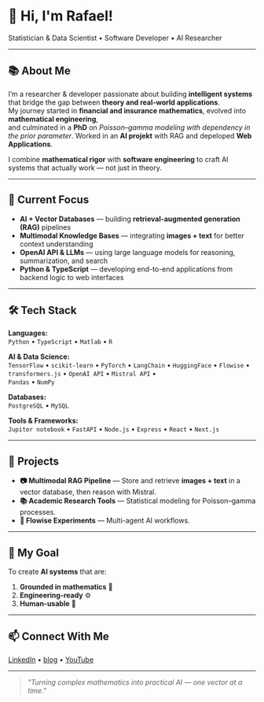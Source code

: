 # 👋 Hi, I'm Rafael!

Statistician & Data Scientist • Software Developer • AI Researcher 

---

## 📚 About Me

I’m a researcher & developer passionate about building **intelligent systems** that bridge the gap between **theory and real-world applications**.  
My journey started in **financial and insurance mathematics**, evolved into **mathematical engineering**,  
and culminated in a **PhD** on *Poisson–gamma modeling with dependency in the prior parameter*. Worked in an **AI projekt** with RAG and depeloped **Web Applications**.

I combine **mathematical rigor** with **software engineering** to craft AI systems that actually work — not just in theory.

---

## 🔭 Current Focus

- **AI + Vector Databases** — building **retrieval-augmented generation (RAG)** pipelines
- **Multimodal Knowledge Bases** — integrating **images + text** for better context understanding
- **OpenAI API & LLMs** — using large language models for reasoning, summarization, and search
- **Python & TypeScript** — developing end-to-end applications from backend logic to web interfaces

---

## 🛠️ Tech Stack

**Languages:**  
`Python` • `TypeScript` • `Matlab` • `R`

**AI & Data Science:**  
`TensorFlow` • `scikit-learn` • `PyTorch` • `LangChain` • `HuggingFace` • `Flowise` • `transformers.js` • `OpenAI API` • `Mistral API` •   
`Pandas` • `NumPy`

**Databases:**  
`PostgreSQL` • `MySQL` 

**Tools & Frameworks:**  
`Jupiter notebook` • `FastAPI` • `Node.js` •  `Express` • `React` • `Next.js`

---

## 🚀 Projects

- **📷 Multimodal RAG Pipeline** — Store and retrieve **images + text** in a vector database, then reason with Mistral.
- **📚 Academic Research Tools** — Statistical modeling for Poisson–gamma processes.
- **🤖 Flowise Experiments** — Multi-agent AI workflows. 

---

## 🎯 My Goal

To create **AI systems** that are:
1. **Grounded in mathematics** 🧮
2. **Engineering-ready** ⚙️
3. **Human-usable** 🤝

---

## 📫 Connect With Me

[LinkedIn](https://linkedin.com/in/rafael-schwarzenegger) • [blog](https://rafaelschwarzenegger.webnode.page/) • [YouTube](https://www.youtube.com/@rafaelschwarzenegger)

---

> *"Turning complex mathematics into practical AI — one vector at a time."*


<!--
**rafgger/rafgger** is a ✨ _special_ ✨ repository because its `README.md` (this file) appears on your GitHub profile.

Here are some ideas to get you started:

- 🔭 I’m currently working on ...
- 🌱 I’m currently learning ...
- 👯 I’m looking to collaborate on ...
- 🤔 I’m looking for help with ...
- 💬 Ask me about ...
- 📫 How to reach me: ...
- 😄 Pronouns: ...
- ⚡ Fun fact: ...
-->
